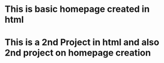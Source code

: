 # This is basic homepage created in html 
# This is a 2nd Project in html and also 2nd project on homepage creation